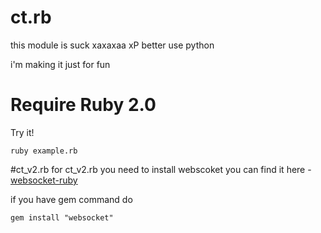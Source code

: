 # ct.rb
this module is suck xaxaxaa xP 
better use python

i'm making it just for fun

# Require Ruby 2.0
Try it!

    ruby example.rb
    
#ct_v2.rb
for ct_v2.rb you need to install webscoket
you can find it here -[websocket-ruby](https://github.com/imanel/websocket-ruby)

if you have gem command do

    gem install "websocket"


